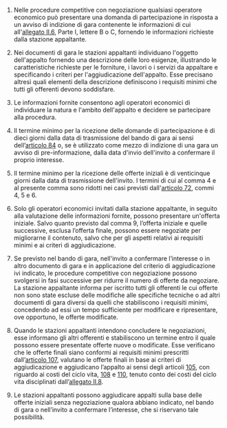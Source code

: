 1. Nelle procedure competitive con negoziazione qualsiasi operatore economico può presentare una domanda di partecipazione in risposta a un avviso di indizione di gara contenente le informazioni di cui all'[allegato II.6](/index.html?section=attachment-2-6&version=1), Parte I, lettere B o C, fornendo le informazioni richieste dalla stazione appaltante.

2. Nei documenti di gara le stazioni appaltanti individuano l'oggetto dell'appalto fornendo una descrizione delle loro esigenze, illustrando le caratteristiche richieste per le forniture, i lavori o i servizi da appaltare e specificando i criteri per l'aggiudicazione dell'appalto. Esse precisano altresì quali elementi della descrizione definiscono i requisiti minimi che tutti gli offerenti devono soddisfare.

3. Le informazioni fornite consentono agli operatori economici di individuare la natura e l'ambito dell'appalto e decidere se partecipare alla procedura.

4. Il termine minimo per la ricezione delle domande di partecipazione è di dieci giorni dalla data di trasmissione del bando di gara ai sensi dell’[articolo 84](/index.html?article=articolo-84&version=1) o, se è utilizzato come mezzo di indizione di una gara un avviso di pre-informazione, dalla data d'invio dell'invito a confermare il proprio interesse. 

5. Il termine minimo per la ricezione delle offerte iniziali è di venticinque giorni dalla data di trasmissione dell'invito. I termini di cui al comma 4 e al presente comma sono ridotti nei casi previsti dall'[articolo 72](/index.html?article=articolo-72&version=1), commi 4, 5 e 6. 

6. Solo gli operatori economici invitati dalla stazione appaltante, in seguito alla valutazione delle informazioni fornite, possono presentare un'offerta iniziale. Salvo quanto previsto dal comma 9, l’offerta iniziale e quelle successive, esclusa l’offerta finale, possono essere negoziate per migliorarne il contenuto, salvo che per gli aspetti relativi ai requisiti minimi e ai criteri di aggiudicazione. 

7. Se previsto nel bando di gara, nell'invito a confermare l’interesse o in altro documento di gara e in applicazione del criterio di aggiudicazione ivi indicato, le procedure competitive con negoziazione possono svolgersi in fasi successive per ridurre il numero di offerte da negoziare. La stazione appaltante informa per iscritto tutti gli offerenti le cui offerte non sono state escluse delle modifiche alle specifiche tecniche o ad altri documenti di gara diversi da quelli che stabiliscono i requisiti minimi, concedendo ad essi un tempo sufficiente per modificare e ripresentare, ove opportuno, le offerte modificate. 

8. Quando le stazioni appaltanti intendono concludere le negoziazioni, esse informano gli altri offerenti e stabiliscono un termine entro il quale possono essere presentate offerte nuove o modificate. Esse verificano che le offerte finali siano conformi ai requisiti minimi prescritti dall’[articolo 107](/index.html?article=articolo-107&version=1), valutano le offerte finali in base ai criteri di aggiudicazione e aggiudicano l’appalto ai sensi degli articoli [105](/index.html?article=articolo-105&version=1), con riguardo ai costi del ciclo vita, [108](/index.html?article=articolo-108&version=2) e [110](/index.html?article=articolo-110&version=2), tenuto conto dei costi del ciclo vita disciplinati dall’[allegato II.8](/index.html?section=attachment-2-8&version=1). 

9. Le stazioni appaltanti possono aggiudicare appalti sulla base delle offerte iniziali senza negoziazione qualora abbiano indicato, nel bando di gara o nell’invito a confermare l’interesse, che si riservano tale possibilità.
